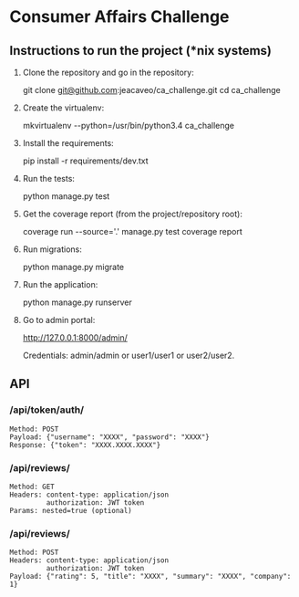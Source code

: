 # Consumer Affairs Challenge

## Instructions to run the project (*nix systems)

1. Clone the repository and go in the repository:

    git clone git@github.com:jeacaveo/ca_challenge.git
    cd ca_challenge

2. Create the virtualenv:

    mkvirtualenv --python=/usr/bin/python3.4 ca_challenge

3. Install the requirements:

    pip install -r requirements/dev.txt

4. Run the tests:

    python manage.py test

5. Get the coverage report (from the project/repository root):

    coverage run --source='.' manage.py test
    coverage report

6. Run migrations:

    python manage.py migrate

7. Run the application:

    python manage.py runserver

8. Go to admin portal:

    http://127.0.0.1:8000/admin/

    Credentials: admin/admin or user1/user1 or user2/user2.


## API

### /api/token/auth/

    Method: POST
    Payload: {"username": "XXXX", "password": "XXXX"}
    Response: {"token": "XXXX.XXXX.XXXX"}

### /api/reviews/

    Method: GET
    Headers: content-type: application/json
             authorization: JWT token
    Params: nested=true (optional)

### /api/reviews/

    Method: POST
    Headers: content-type: application/json
             authorization: JWT token
    Payload: {"rating": 5, "title": "XXXX", "summary": "XXXX", "company": 1}
